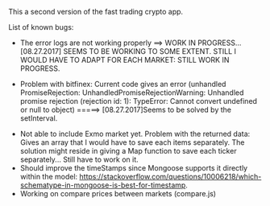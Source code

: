 This a second version of the fast trading crypto app.

List of known bugs:
 * The error logs are not working properly ==> WORK IN PROGRESS... [08.27.2017] SEEMS TO BE WORKING TO SOME EXTENT. STILL I WOULD HAVE TO ADAPT FOR EACH MARKET: STILL WORK IN PROGRESS.
  - Problem with bitfinex: Current code gives an error (unhandled PromiseRejection: UnhandledPromiseRejectionWarning: Unhandled promise rejection (rejection id: 1): TypeError: Cannot convert undefined or null to object) =====> [08.27.2017]Seems to be solved by the setInterval.
 * Not able to include Exmo market yet. Problem with the returned data: Gives an array that I would have to save each items separately. The solution might reside in giving a Map function to save each ticker separately... Still have to work on it.
 * Should improve the timeStamps since Mongoose supports it directly within the model: https://stackoverflow.com/questions/10006218/which-schematype-in-mongoose-is-best-for-timestamp.
 * Working on compare prices between markets (compare.js)
